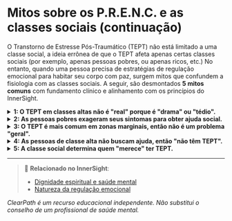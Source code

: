 # Mitos sobre os P.R.E.N.C. e as classes sociais (continuação)

O Transtorno de Estresse Pós-Traumático (TEPT) não está limitado a uma classe social, a ideia errônea de que o TEPT afeta apenas certas classes sociais (por exemplo, apenas pessoas pobres, ou apenas ricos, etc.) No entanto, quando uma pessoa precisa de estratégias de regulação emocional para habitar seu corpo com paz, surgem mitos que confundem a fisiologia com as classes sociais. A seguir, são desmontados **5 mitos comuns** com fundamento clínico e alinhamento com os princípios do InnerSight.

<details>
<summary><strong>1: O TEPT em classes altas não é "real" porque é "drama" ou "tédio".</strong></summary>

<strong>Realidade:</strong> Minimizar o sofrimento de alguém por seu status socioeconômico é uma forma de viés de classe. O TEPT diagnosticado em pessoas ricas cumpre os mesmos critérios clínicos que em qualquer outra pessoa e requer o mesmo respeito e tratamento.<br>
<strong>Risco:</strong> Este viés pode levar à invalidação do sofrimento em classes altas, perpetuando o estigma e dificultando o acesso a tratamentos apropriados.
</details>

<details>
<summary><strong>2: As pessoas pobres exageram seus sintomas para obter ajuda social.</strong></summary>

<strong>Realidade:</strong> Esta crença reflete preconceitos prejudiciais e estigmatizantes. A maioria das pessoas com TEPT, independentemente de sua classe, evita falar de seus traumas por vergonha ou medo. O acesso à ajuda costuma ser mais difícil, não mais fácil, em contextos de pobreza.<br>
<strong>Risco:</strong> Este preconceito pode levar à discriminação em serviços de saúde mental e à perpetuação de estereótipos que impedem o acesso equitativo a tratamentos.
</details>

<details>
<summary><strong>3: O TEPT é mais comum em zonas marginais, então não é um problema "geral".</strong></summary>

<strong>Realidade:</strong> Embora certos ambientes aumentem a exposição a traumas (como a violência urbana), o TEPT é um transtorno global que afeta todas as classes sociais. Ignorá-lo em certos grupos perpetua a invisibilização e a falta de políticas integrais de saúde mental.<br>
<strong>Risco:</strong> Este mito pode levar à falta de políticas públicas integrais e à concentração de recursos apenas em certas áreas, deixando desprotegidas outras populações.
</details>

<details>
<summary><strong>4: As pessoas de classe alta não buscam ajuda, então "não têm TEPT".</strong></summary>

<strong>Realidade:</strong> Muitas pessoas ricas evitam buscar ajuda por medo do estigma, pressão social ou crenças de autossuficiência. Isso não significa que não tenham TEPT, mas que seu sofrimento permanece oculto ou se manifesta como ansiedade, vícios ou problemas físicos.<br>
<strong>Risco:</strong> Este mito pode levar à falta de reconhecimento do TEPT em classes altas, perpetuando o sofrimento silencioso e atrasando intervenções necessárias.
</details>

<details>
<summary><strong>5: A classe social determina quem "merece" ter TEPT.</strong></summary>

<strong>Realidade:</strong> O trauma não discrimina por renda, educação ou status. O TEPT é uma resposta humana válida ao sofrimento extremo, e seu reconhecimento deve se basear em evidência clínica, não em preconceitos sociais ou econômicos.<br>
<strong>Risco:</strong> Este mito pode levar à hierarquização do sofrimento segundo a classe social, perpetuando a desigualdade e a falta de acesso equitativo a serviços de saúde mental.
</details>

---

> 🔗 **Relacionado no InnerSight**:  
> - [Dignidade espiritual e saúde mental](https://inner-clarity.github.io/InnerSight/pt#dignidade-espiritual-e-saúde-mental)  
> - [Natureza da regulação emocional](https://inner-clarity.github.io/InnerSight/pt#natureza-da-regulação-emocional)

*ClearPath é um recurso educacional independente. Não substitui o conselho de um profissional de saúde mental.*





